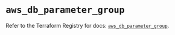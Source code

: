 # `aws_db_parameter_group`

Refer to the Terraform Registry for docs: [`aws_db_parameter_group`](https://registry.terraform.io/providers/hashicorp/aws/6.2.0/docs/resources/db_parameter_group).
